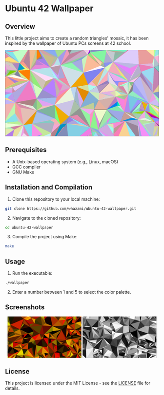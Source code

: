 # Ubuntu 42 Wallpaper

## Overview

This little project aims to create a random triangles' mosaic, it has been inspired by the wallpaper of Ubuntu PCs screens at 42 school.

<div align="center">
  <img src="./screenshots/pastel.png" alt="pastel - demo">
</div>

## Prerequisites

* A Unix-based operating system (e.g., Linux, macOS)
* GCC compiler
* GNU Make

## Installation and Compilation

1. Clone this repository to your local machine:
```bash
git clone https://github.com/whazami/ubuntu-42-wallpaper.git
```
2. Navigate to the cloned repository:
```bash
cd ubuntu-42-wallpaper
```
3. Compile the project using Make:
```bash
make
```

## Usage

1. Run the executable:
```bash
./wallpaper
```
2. Enter a number between 1 and 5 to select the color palette.

## Screenshots

<div align="center">
  <img src="./screenshots/jungle.png" alt="jungle" width="48%">
  <img src="./screenshots/black-n-white.png" alt="black & white" width="48%">
</div>

## License

This project is licensed under the MIT License - see the [LICENSE](LICENSE) file for details.
